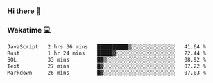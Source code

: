 ### Hi there 👋

<!--
**kikyou14/kikyou14** is a ✨ _special_ ✨ repository because its `README.md` (this file) appears on your GitHub profile.

Here are some ideas to get you started:

- 🔭 I’m currently working on ...
- 🌱 I’m currently learning ...
- 👯 I’m looking to collaborate on ...
- 🤔 I’m looking for help with ...
- 💬 Ask me about ...
- 📫 How to reach me: ...
- 😄 Pronouns: ...
- ⚡ Fun fact: ...
-->

### Wakatime 💻

<!--START_SECTION:waka-->

```txt
JavaScript   2 hrs 36 mins   ██████████▒░░░░░░░░░░░░░░   41.64 %
Rust         1 hr 24 mins    █████▓░░░░░░░░░░░░░░░░░░░   22.44 %
SQL          33 mins         ██▒░░░░░░░░░░░░░░░░░░░░░░   08.92 %
Text         27 mins         █▓░░░░░░░░░░░░░░░░░░░░░░░   07.22 %
Markdown     26 mins         █▓░░░░░░░░░░░░░░░░░░░░░░░   07.03 %
```

<!--END_SECTION:waka-->